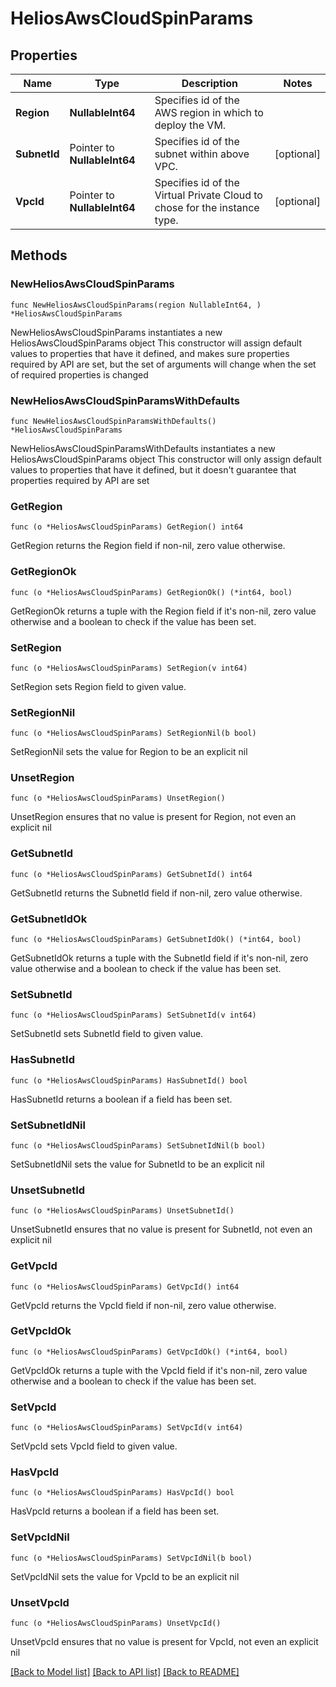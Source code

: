 # HeliosAwsCloudSpinParams

## Properties

Name | Type | Description | Notes
------------ | ------------- | ------------- | -------------
**Region** | **NullableInt64** | Specifies id of the AWS region in which to deploy the VM. | 
**SubnetId** | Pointer to **NullableInt64** | Specifies id of the subnet within above VPC. | [optional] 
**VpcId** | Pointer to **NullableInt64** | Specifies id of the Virtual Private Cloud to chose for the instance type. | [optional] 

## Methods

### NewHeliosAwsCloudSpinParams

`func NewHeliosAwsCloudSpinParams(region NullableInt64, ) *HeliosAwsCloudSpinParams`

NewHeliosAwsCloudSpinParams instantiates a new HeliosAwsCloudSpinParams object
This constructor will assign default values to properties that have it defined,
and makes sure properties required by API are set, but the set of arguments
will change when the set of required properties is changed

### NewHeliosAwsCloudSpinParamsWithDefaults

`func NewHeliosAwsCloudSpinParamsWithDefaults() *HeliosAwsCloudSpinParams`

NewHeliosAwsCloudSpinParamsWithDefaults instantiates a new HeliosAwsCloudSpinParams object
This constructor will only assign default values to properties that have it defined,
but it doesn't guarantee that properties required by API are set

### GetRegion

`func (o *HeliosAwsCloudSpinParams) GetRegion() int64`

GetRegion returns the Region field if non-nil, zero value otherwise.

### GetRegionOk

`func (o *HeliosAwsCloudSpinParams) GetRegionOk() (*int64, bool)`

GetRegionOk returns a tuple with the Region field if it's non-nil, zero value otherwise
and a boolean to check if the value has been set.

### SetRegion

`func (o *HeliosAwsCloudSpinParams) SetRegion(v int64)`

SetRegion sets Region field to given value.


### SetRegionNil

`func (o *HeliosAwsCloudSpinParams) SetRegionNil(b bool)`

 SetRegionNil sets the value for Region to be an explicit nil

### UnsetRegion
`func (o *HeliosAwsCloudSpinParams) UnsetRegion()`

UnsetRegion ensures that no value is present for Region, not even an explicit nil
### GetSubnetId

`func (o *HeliosAwsCloudSpinParams) GetSubnetId() int64`

GetSubnetId returns the SubnetId field if non-nil, zero value otherwise.

### GetSubnetIdOk

`func (o *HeliosAwsCloudSpinParams) GetSubnetIdOk() (*int64, bool)`

GetSubnetIdOk returns a tuple with the SubnetId field if it's non-nil, zero value otherwise
and a boolean to check if the value has been set.

### SetSubnetId

`func (o *HeliosAwsCloudSpinParams) SetSubnetId(v int64)`

SetSubnetId sets SubnetId field to given value.

### HasSubnetId

`func (o *HeliosAwsCloudSpinParams) HasSubnetId() bool`

HasSubnetId returns a boolean if a field has been set.

### SetSubnetIdNil

`func (o *HeliosAwsCloudSpinParams) SetSubnetIdNil(b bool)`

 SetSubnetIdNil sets the value for SubnetId to be an explicit nil

### UnsetSubnetId
`func (o *HeliosAwsCloudSpinParams) UnsetSubnetId()`

UnsetSubnetId ensures that no value is present for SubnetId, not even an explicit nil
### GetVpcId

`func (o *HeliosAwsCloudSpinParams) GetVpcId() int64`

GetVpcId returns the VpcId field if non-nil, zero value otherwise.

### GetVpcIdOk

`func (o *HeliosAwsCloudSpinParams) GetVpcIdOk() (*int64, bool)`

GetVpcIdOk returns a tuple with the VpcId field if it's non-nil, zero value otherwise
and a boolean to check if the value has been set.

### SetVpcId

`func (o *HeliosAwsCloudSpinParams) SetVpcId(v int64)`

SetVpcId sets VpcId field to given value.

### HasVpcId

`func (o *HeliosAwsCloudSpinParams) HasVpcId() bool`

HasVpcId returns a boolean if a field has been set.

### SetVpcIdNil

`func (o *HeliosAwsCloudSpinParams) SetVpcIdNil(b bool)`

 SetVpcIdNil sets the value for VpcId to be an explicit nil

### UnsetVpcId
`func (o *HeliosAwsCloudSpinParams) UnsetVpcId()`

UnsetVpcId ensures that no value is present for VpcId, not even an explicit nil

[[Back to Model list]](../README.md#documentation-for-models) [[Back to API list]](../README.md#documentation-for-api-endpoints) [[Back to README]](../README.md)


